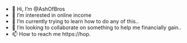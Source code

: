 - 👋 Hi, I’m @AshOfBros
- 👀 I’m interested in online income
- 🌱 I’m currently trying to learn how to do any of this..
- 💞️ I’m looking to collaborate on something to help me financially gain..
- 📫 How to reach me
https://hop.

<!---
AshOfBros/AshOfBros is a ✨ special ✨ repository because its `README.md` (this file) appears on your GitHub profile.
You can click the Preview link to take a look at your changes.
--->
